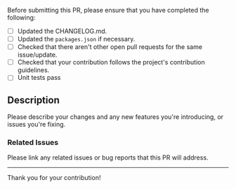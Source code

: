 Before submitting this PR, please ensure that you have completed the following:

- [ ] Updated the CHANGELOG.md.
- [ ] Updated the `packages.json` if necessary.
- [ ] Checked that there aren't other open pull requests for the same issue/update.
- [ ] Checked that your contribution follows the project's contribution guidelines.
- [ ] Unit tests pass

## Description

Please describe your changes and any new features you're introducing, or issues you're fixing.

### Related Issues

Please link any related issues or bug reports that this PR will address.

---

Thank you for your contribution! 
